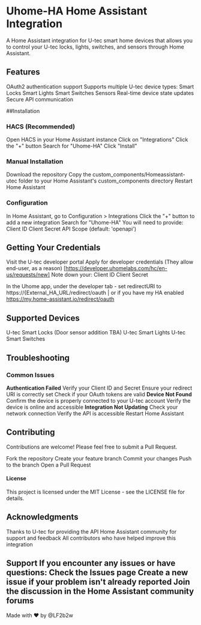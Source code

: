 # Uhome-HA Home Assistant Integration

A Home Assistant integration for U-tec smart home devices that allows you to control your U-tec locks, lights, switches, and sensors through Home Assistant.

## Features
OAuth2 authentication support
Supports multiple U-tec device types:
Smart Locks
Smart Lights
Smart Switches
Sensors
Real-time device state updates
Secure API communication

##Installation
### HACS (Recommended)
Open HACS in your Home Assistant instance
Click on "Integrations"
Click the "+" button
Search for "Uhome-HA"
Click "Install"

### Manual Installation
Download the repository
Copy the custom_components/Homeassistant-utec folder to your Home Assistant's custom_components directory
Restart Home Assistant

### Configuration
In Home Assistant, go to Configuration > Integrations
Click the "+" button to add a new integration
Search for "Uhome-HA"
You will need to provide:
Client ID
Client Secret
API Scope (default: 'openapi')

## Getting Your Credentials
Visit the U-tec developer portal
Apply for developer credentials (They allow end-user, as a reason) [https://developer.uhomelabs.com/hc/en-us/requests/new]
Note down your:
Client ID
Client Secret

In the Uhome app, under the developer tab - set redirectURI to https://{External_HA_URL/redirect/oauth | or if you have my HA enabled https://my.home-assistant.io/redirect/oauth

## Supported Devices
U-tec Smart Locks (Door sensor addition TBA)
U-tec Smart Lights
U-tec Smart Switches


## Troubleshooting
### Common Issues
**Authentication Failed**
    Verify your Client ID and Secret
    Ensure your redirect URI is correctly set
    Check if your OAuth tokens are valid
**Device Not Found**
    Confirm the device is properly connected to your U-tec account
    Verify the device is online and accessible
**Integration Not Updating**
    Check your network connection
    Verify the API is accessible
    Restart Home Assistant
    
## Contributing
Contributions are welcome! Please feel free to submit a Pull Request.

Fork the repository
Create your feature branch
Commit your changes
Push to the branch
Open a Pull Request

#### License
This project is licensed under the MIT License - see the LICENSE file for details.

## Acknowledgments
Thanks to U-tec for providing the API
Home Assistant community for support and feedback
All contributors who have helped improve this integration

Support
If you encounter any issues or have questions: Check the Issues page
Create a new issue if your problem isn't already reported
Join the discussion in the Home Assistant community forums
---
Made with ❤️ by @LF2b2w
